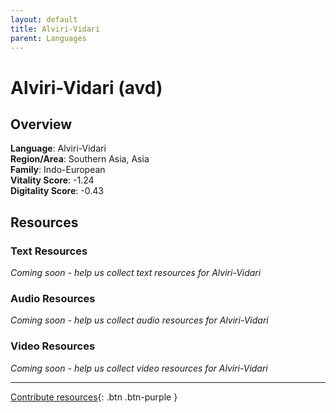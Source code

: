 ```yaml
---
layout: default
title: Alviri-Vidari
parent: Languages
---
```


# Alviri-Vidari (avd)

## Overview

**Language**: Alviri-Vidari  
**Region/Area**: Southern Asia, Asia  
**Family**: Indo-European  
**Vitality Score**: -1.24  
**Digitality Score**: -0.43  

## Resources

### Text Resources
*Coming soon - help us collect text resources for Alviri-Vidari*

### Audio Resources
*Coming soon - help us collect audio resources for Alviri-Vidari*

### Video Resources
*Coming soon - help us collect video resources for Alviri-Vidari*

---

[Contribute resources](https://fairtrain.github.io/){: .btn .btn-purple }
